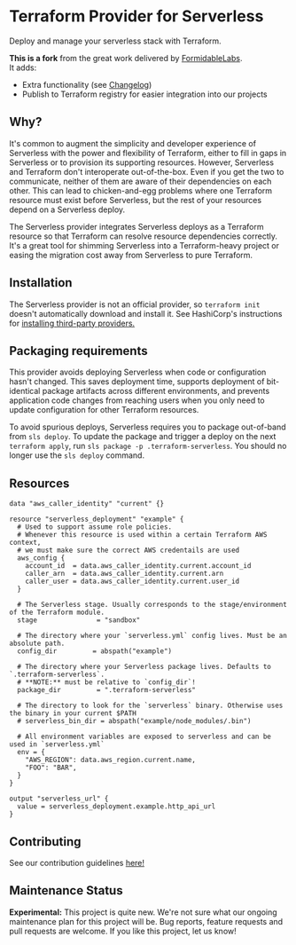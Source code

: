 # Terraform Provider for Serverless

Deploy and manage your serverless stack with Terraform.

**This is a fork** from the great work delivered by [FormidableLabs](https://github.com/FormidableLabs/terraform-provider-serverless).  
It adds:

- Extra functionality (see [Changelog](./CHANGELOG.md))
- Publish to Terraform registry for easier integration into our projects

## Why?

It's common to augment the simplicity and developer experience of Serverless with the power and flexibility of Terraform, either to fill in gaps in Serverless or to provision its supporting resources. However, Serverless and Terraform don't interoperate out-of-the-box. Even if you get the two to communicate, neither of them are aware of their dependencies on each other. This can lead to chicken-and-egg problems where one Terraform resource must exist before Serverless, but the rest of your resources depend on a Serverless deploy.

The Serverless provider integrates Serverless deploys as a Terraform resource so that Terraform can resolve resource dependencies correctly. It's a great tool for shimming Serverless into a Terraform-heavy project or easing the migration cost away from Serverless to pure Terraform.

## Installation

The Serverless provider is not an official provider, so `terraform init` doesn't automatically download and install it. See HashiCorp's instructions for [installing third-party providers.](https://www.terraform.io/docs/configuration/providers.html#third-party-plugins)

## Packaging requirements

This provider avoids deploying Serverless when code or configuration hasn't changed. This saves deployment time, supports deployment of bit-identical package artifacts across different environments, and prevents application code changes from reaching users when you only need to update configuration for other Terraform resources.

To avoid spurious deploys, Serverless requires you to package out-of-band from `sls deploy`. To update the package and trigger a deploy on the next `terraform apply`, run `sls package -p .terraform-serverless`. You should no longer use the `sls deploy` command.

## Resources

```hcl
data "aws_caller_identity" "current" {}

resource "serverless_deployment" "example" {
  # Used to support assume role policies.
  # Whenever this resource is used within a certain Terraform AWS context,
  # we must make sure the correct AWS credentails are used
  aws_config {
    account_id  = data.aws_caller_identity.current.account_id
    caller_arn  = data.aws_caller_identity.current.arn
    caller_user = data.aws_caller_identity.current.user_id
  }

  # The Serverless stage. Usually corresponds to the stage/environment of the Terraform module.
  stage               = "sandbox"

  # The directory where your `serverless.yml` config lives. Must be an absolute path.
  config_dir         = abspath("example")

  # The directory where your Serverless package lives. Defaults to `.terraform-serverless`.
  # **NOTE:** must be relative to `config_dir`!
  package_dir         = ".terraform-serverless"

  # The directory to look for the `serverless` binary. Otherwise uses the binary in your current $PATH
  # serverless_bin_dir = abspath("example/node_modules/.bin")

  # All environment variables are exposed to serverless and can be used in `serverless.yml`
  env = {
    "AWS_REGION": data.aws_region.current.name,
    "FOO": "BAR",
  }
}

output "serverless_url" {
  value = serverless_deployment.example.http_api_url
}
```

## Contributing

See our contribution guidelines [here!](CONTRIBUTING.md)

## Maintenance Status

**Experimental:** This project is quite new. We're not sure what our ongoing maintenance plan for this project will be. Bug reports, feature requests and pull requests are welcome. If you like this project, let us know!
